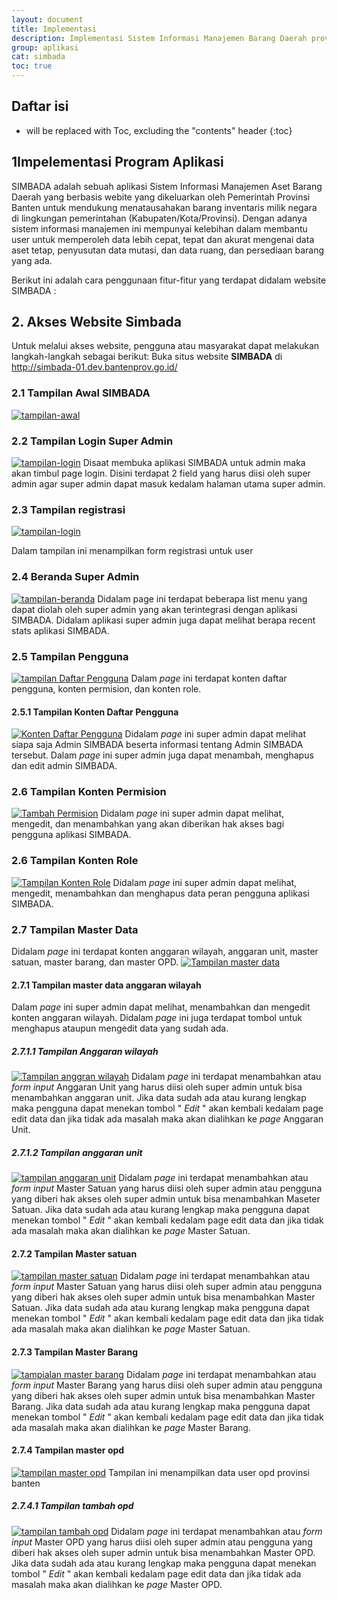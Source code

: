 ```yaml
---
layout: document
title: Implementasi
description: Implementasi Sistem Informasi Manajemen Barang Daerah provinsi Banten.
group: aplikasi
cat: simbada
toc: true
---
```


##  Daftar isi

* will be replaced with Toc, excluding the "contents" header 
{:toc}

## 1Impelementasi Program Aplikasi

SIMBADA adalah sebuah aplikasi Sistem Informasi Manajemen Aset Barang Daerah yang berbasis webite yang dikeluarkan oleh Pemerintah Provinsi Banten untuk mendukung menatausahakan barang inventaris milik negara di lingkungan pemerintahan (Kabupaten/Kota/Provinsi). Dengan adanya sistem informasi manajemen ini mempunyai kelebihan dalam membantu user untuk memperoleh data lebih cepat, tepat dan akurat mengenai data aset tetap, penyusutan data mutasi, dan data ruang, dan persediaan barang yang ada.

Berikut ini adalah cara penggunaan fitur-fitur yang terdapat didalam website SIMBADA :

## 2. Akses Website Simbada

Untuk melalui akses website, pengguna atau masyarakat dapat melakukan langkah-langkah sebagai berikut:
Buka situs website **SIMBADA** di http://simbada-01.dev.bantenprov.go.id/

### 2.1 Tampilan Awal SIMBADA
[![tampilan-awal](/document/aplikasi/simbada/images/implementasi/tampilan-awal-simbada.png)](/document/aplikasi/simbada/images/implementasi/tampilan-awal-simbada.png)

### 2.2 Tampilan Login Super Admin
[![tampilan-login](/document/aplikasi/simbada/images/implementasi/tampilan-login.png)](/document/aplikasi/simbada/images/implementasi/tampilan-login.png)
Disaat membuka aplikasi SIMBADA untuk admin maka akan timbul page login. Disini terdapat 2 field yang harus diisi oleh super admin agar super admin dapat masuk kedalam halaman utama super admin.

### 2.3 Tampilan registrasi
[![tampilan-login](/document/aplikasi/simbada/images/implementasi/tampilan-registrasi.png)](/document/aplikasi/simbada/images/implementasi/tampilan-registrasi.png)

Dalam tampilan ini menampilkan form registrasi untuk user

### 2.4 Beranda Super Admin
[![tampilan-beranda](/document/aplikasi/simbada/images/implementasi/tampilan-beranda.png)](/document/aplikasi/simbada/images/implementasi/tampilan-beranda.png)
Didalam page ini terdapat beberapa list menu yang dapat diolah oleh super admin yang akan terintegrasi dengan aplikasi SIMBADA. Didalam aplikasi super admin juga dapat melihat berapa recent stats aplikasi SIMBADA.

### 2.5 Tampilan Pengguna
[![tampilan Daftar Pengguna](/document/aplikasi/simbada/images/implementasi/tampilan-daftar-pengguna.png)](/document/aplikasi/simbada/images/implementasi/tampilan-daftar-pengguna.png)
Dalam *page* ini terdapat konten daftar pengguna, konten permision, dan konten role.

#### 2.5.1 Tampilan Konten Daftar Pengguna
[![Konten Daftar Pengguna](/document/aplikasi/simbada/images/implementasi/tampilan-konten-daftar-pengguna.png)](/document/aplikasi/simbada/images/implementasi/tampilan-konten-daftar-pengguna.png)
Didalam *page* ini super admin dapat melihat siapa saja Admin SIMBADA beserta informasi tentang Admin SIMBADA tersebut. Dalam *page* ini super admin juga dapat menambah, menghapus dan edit admin SIMBADA.

### 2.6 Tampilan Konten Permision
[![Tambah Permision](/document/aplikasi/simbada/images/implementasi/tampilan-permission.png)](/document/aplikasi/simbada/images/implementasi/tampilan-permission.png)
Didalam *page* ini super admin dapat melihat, mengedit, dan menambahkan yang akan diberikan hak akses bagi pengguna aplikasi SIMBADA.

### 2.6 Tampilan Konten Role
[![Tampilan Konten Role](/document/aplikasi/simbada/images/implementasi/tampilan-role.png)](/document/aplikasi/simbada/images/implementasi/tampilan-role.png)
Didalam *page* ini super admin dapat melihat, mengedit, menambahkan dan menghapus data peran pengguna aplikasi SIMBADA.

### 2.7 Tampilan Master Data
Didalam *page* ini terdapat konten anggaran wilayah, anggaran unit, master satuan, master barang, dan master OPD.
[![Tampilan master data](/document/aplikasi/simbada/images/implementasi/tampilan-master-data.png)](/document/aplikasi/simbada/images/implementasi/tampilan-master-data.png)

#### 2.7.1 Tampilan master data anggaran wilayah
Dalam *page* ini super admin dapat melihat, menambahkan dan mengedit konten anggaran wilayah. Didalam *page* ini juga terdapat tombol untuk menghapus ataupun mengedit data yang sudah ada.

##### 2.7.1.1 Tampilan Anggaran wilayah
[![Tampilan anggran wilayah](/document/aplikasi/simbada/images/implementasi/tampilan-tambah-anggaran-wilayah.png)](/document/aplikasi/simbada/images/implementasi/tampilan-tambah-anggaran-wilayah.png)
Didalam *page* ini terdapat menambahkan atau *form input* Anggaran Unit yang harus diisi oleh super admin untuk bisa menambahkan anggaran unit. Jika data sudah ada atau kurang lengkap maka pengguna dapat menekan tombol " *Edit* " akan kembali kedalam page edit data dan jika tidak ada masalah maka akan dialihkan ke *page* Anggaran Unit.

##### 2.7.1.2 Tampilan anggaran unit
[![tampilan anggaran unit](/document/aplikasi/simbada/images/implementasi/tampilan-angaran-unit.png)](/document/aplikasi/simbada/images/implementasi/tampilan-angaran-unit.png)
Didalam *page* ini terdapat menambahkan atau *form input* Master Satuan yang harus diisi oleh super admin atau pengguna yang diberi hak akses oleh super admin untuk bisa menambahkan Maseter Satuan. Jika data sudah ada atau kurang lengkap maka pengguna dapat menekan tombol " *Edit* " akan kembali kedalam page edit data dan jika tidak ada masalah maka akan dialihkan ke *page* Master Satuan.

#### 2.7.2 Tampilan Master satuan
[![tampilan master satuan](/document/aplikasi/simbada/images/implementasi/tampilan-master-satuan.png)](/document/aplikasi/simbada/images/implementasi/tampilan-master-satuan.png)
Didalam *page* ini terdapat menambahkan atau *form input* Master Satuan yang harus diisi oleh super admin atau pengguna yang diberi hak akses oleh super admin untuk bisa menambahkan Master Satuan. Jika data sudah ada atau kurang lengkap maka pengguna dapat menekan tombol " *Edit* " akan kembali kedalam page edit data dan jika tidak ada masalah maka akan dialihkan ke *page* Master Satuan.

#### 2.7.3 Tampilan Master Barang
[![tampialan master barang](/document/aplikasi/simbada/images/implementasi/tampilan-master-barang.png)](/document/aplikasi/simbada/images/implementasi/tampilan-master-barang.png)
Didalam *page* ini terdapat menambahkan atau *form input* Master Barang yang harus diisi oleh super admin atau pengguna yang diberi hak akses oleh super admin untuk bisa menambahkan Master Barang. Jika data sudah ada atau kurang lengkap maka pengguna dapat menekan tombol " *Edit* " akan kembali kedalam page edit data dan jika tidak ada masalah maka akan dialihkan ke *page* Master Barang.

#### 2.7.4 Tampilan master opd
[![tampilan master opd](/document/aplikasi/simbada/images/implementasi/tampilan-master-opd.png)](/document/aplikasi/simbada/images/implementasi/tampilan-master-opd.png)
Tampilan ini menampilkan data user opd provinsi banten

##### 2.7.4.1 Tampilan tambah opd
[![tampilan tambah opd](/document/aplikasi/simbada/images/implementasi/tampilan-tambah-opd.png)](/document/aplikasi/simbada/images/implementasi/tampilan-tambah-opd.png)
Didalam *page* ini terdapat menambahkan atau *form input* Master OPD yang harus diisi oleh super admin atau pengguna yang diberi hak akses oleh super admin untuk bisa menambahkan Master OPD. Jika data sudah ada atau kurang lengkap maka pengguna dapat menekan tombol " *Edit* " akan kembali kedalam page edit data dan jika tidak ada masalah maka akan dialihkan ke *page* Master OPD.
